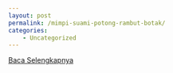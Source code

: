 ```yaml
---
layout: post
permalink: /mimpi-suami-potong-rambut-botak/
categories:
    - Uncategorized
---
```


[Baca Selengkapnya](/10)
